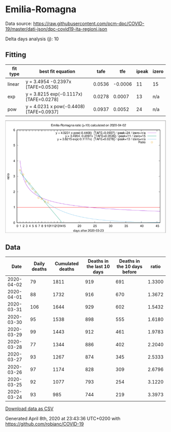 # Emilia-Romagna

Data source: https://raw.githubusercontent.com/pcm-dpc/COVID-19/master/dati-json/dpc-covid19-ita-regioni.json

Delta days analysis (j): 10

## Fitting 
|fit type|best fit equation|tafe|tfe|ipeak|izero|
|-------|-----|--------|------|---|---|
|linear|y = 3.4954 -0.2397x  [TAFE=0.0536]|0.0536|-0.0006|11|15|
|exp|y = 3.8215 exp(-0.1117x)  [TAFE=0.0278]|0.0278|0.0007|13|n/a|
|pow|y = 4.0231 x pow(-0.4408)  [TAFE=0.0937]|0.0937|0.0052|24|n/a|

![Plot](COVID-19_emilia-romagna_j10_2020-04-02.png)

## Data
|Date|Daily deaths|Cumulated deaths|Deaths in the last 10 days|Deaths in the 10 days before|ratio|
|----|----------|-----------|-------|--------------------|-----|
|2020-04-02|79|1811|919|691|1.3300|
|2020-04-01|88|1732|916|670|1.3672|
|2020-03-31|106|1644|929|602|1.5432|
|2020-03-30|95|1538|898|555|1.6180|
|2020-03-29|99|1443|912|461|1.9783|
|2020-03-28|77|1344|886|402|2.2040|
|2020-03-27|93|1267|874|345|2.5333|
|2020-03-26|97|1174|828|309|2.6796|
|2020-03-25|92|1077|793|254|3.1220|
|2020-03-24|93|985|744|219|3.3973|

[Download data as CSV](COVID-19_emilia-romagna_j10_2020-04-02.csv)

Generated April 8th, 2020 at 23:43:36 UTC+0200 with https://github.com/robianc/COVID-19
